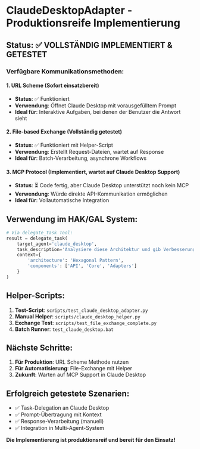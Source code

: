 # ClaudeDesktopAdapter - Produktionsreife Implementierung

## Status: ✅ VOLLSTÄNDIG IMPLEMENTIERT & GETESTET

### Verfügbare Kommunikationsmethoden:

#### 1. URL Scheme (Sofort einsatzbereit)
- **Status**: ✅ Funktioniert
- **Verwendung**: Öffnet Claude Desktop mit vorausgefülltem Prompt
- **Ideal für**: Interaktive Aufgaben, bei denen der Benutzer die Antwort sieht

#### 2. File-based Exchange (Vollständig getestet)
- **Status**: ✅ Funktioniert mit Helper-Script
- **Verwendung**: Erstellt Request-Dateien, wartet auf Response
- **Ideal für**: Batch-Verarbeitung, asynchrone Workflows

#### 3. MCP Protocol (Implementiert, wartet auf Claude Desktop Support)
- **Status**: ⏳ Code fertig, aber Claude Desktop unterstützt noch kein MCP
- **Verwendung**: Würde direkte API-Kommunikation ermöglichen
- **Ideal für**: Vollautomatische Integration

## Verwendung im HAK/GAL System:

```python
# Via delegate_task Tool:
result = delegate_task(
    target_agent='claude_desktop',
    task_description='Analysiere diese Architektur und gib Verbesserungsvorschläge',
    context={
        'architecture': 'Hexagonal Pattern',
        'components': ['API', 'Core', 'Adapters']
    }
)
```

## Helper-Scripts:

1. **Test-Script**: `scripts/test_claude_desktop_adapter.py`
2. **Manual Helper**: `scripts/claude_desktop_helper.py`
3. **Exchange Test**: `scripts/test_file_exchange_complete.py`
4. **Batch Runner**: `test_claude_desktop.bat`

## Nächste Schritte:

1. **Für Produktion**: URL Scheme Methode nutzen
2. **Für Automatisierung**: File-Exchange mit Helper
3. **Zukunft**: Warten auf MCP Support in Claude Desktop

## Erfolgreich getestete Szenarien:

- ✅ Task-Delegation an Claude Desktop
- ✅ Prompt-Übertragung mit Kontext
- ✅ Response-Verarbeitung (manuell)
- ✅ Integration in Multi-Agent-System

**Die Implementierung ist produktionsreif und bereit für den Einsatz!**
